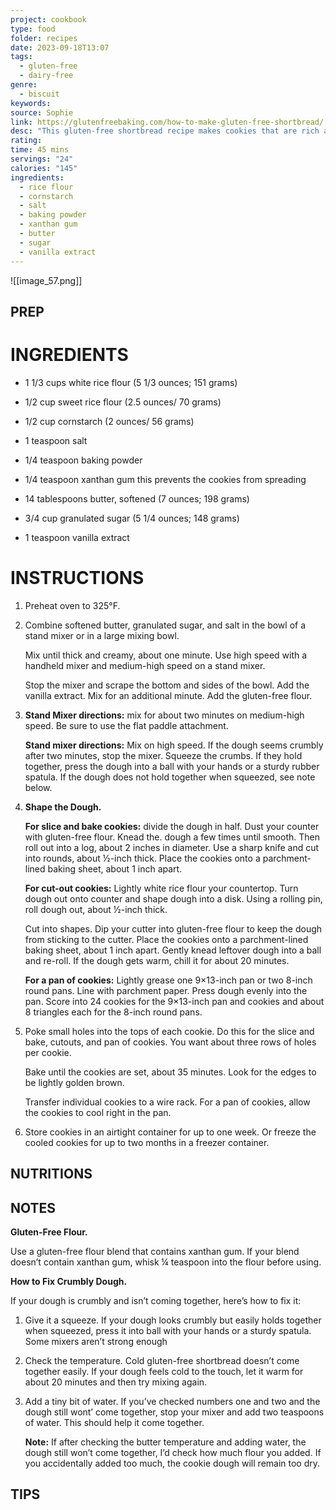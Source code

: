 ```yaml
---
project: cookbook
type: food
folder: recipes
date: 2023-09-18T13:07
tags:
  - gluten-free
  - dairy-free
genre:
  - biscuit
keywords: 
source: Sophie
link: https://glutenfreebaking.com/how-to-make-gluten-free-shortbread/
desc: "This gluten-free shortbread recipe makes cookies that are rich and flavorful. They’re not too sweet and the texture is wonderful: slightly crumbly in the best way. The cookies are egg-free and can be made dairy-free."
rating: 
time: 45 mins
servings: "24"
calories: "145"
ingredients:
  - rice flour
  - cornstarch
  - salt
  - baking powder
  - xanthan gum
  - butter
  - sugar
  - vanilla extract
---
```


![[image_57.png]]

## PREP


# INGREDIENTS

- 1 1/3 cups white rice flour (5 1/3 ounces; 151 grams)
    
- 1/2 cup sweet rice flour (2.5 ounces/ 70 grams) 
    
- 1/2 cup cornstarch (2 ounces/ 56 grams)
    
- 1 teaspoon salt
    
- 1/4 teaspoon baking powder
    
- 1/4 teaspoon xanthan gum this prevents the cookies from spreading
    
- 14 tablespoons butter, softened (7 ounces; 198 grams)
    
- 3/4 cup granulated sugar (5 1/4 ounces; 148 grams)
    
- 1 teaspoon vanilla extract


# INSTRUCTIONS


1. Preheat oven to 325°F.
    
2. Combine softened butter, granulated sugar, and salt in the bowl of a stand mixer or in a large mixing bowl.
    
    Mix until thick and creamy, about one minute. Use high speed with a handheld mixer and medium-high speed on a stand mixer.
    
    Stop the mixer and scrape the bottom and sides of the bowl. Add the vanilla extract. Mix for an additional minute. Add the gluten-free flour.
    
3. **Stand Mixer directions:** mix for about two minutes on medium-high speed. Be sure to use the flat paddle attachment.
    
    **Stand mixer directions:** Mix on high speed. If the dough seems crumbly after two minutes, stop the mixer. Squeeze the crumbs. If they hold together, press the dough into a ball with your hands or a sturdy rubber spatula. If the dough does not hold together when squeezed, see note below.
    
4. **Shape the Dough.**
    
    **For slice and bake cookies:** divide the dough in half. Dust your counter with gluten-free flour. Knead the. dough a few times until smooth. Then roll out into a log, about 2 inches in diameter. Use a sharp knife and cut into rounds, about ½-inch thick. Place the cookies onto a parchment-lined baking sheet, about 1 inch apart.
    
    **For cut-out cookies:** Lightly white rice flour your countertop. Turn dough out onto counter and shape dough into a disk. Using a rolling pin, roll dough out, about ½-inch thick.
    
    Cut into shapes. Dip your cutter into gluten-free flour to keep the dough from sticking to the cutter. Place the cookies onto a parchment-lined baking sheet, about 1 inch apart. Gently knead leftover dough into a ball and re-roll. If the dough gets warm, chill it for about 20 minutes.
    
    **For a pan of cookies:** Lightly grease one 9×13-inch pan or two 8-inch round pans. Line with parchment paper. Press dough evenly into the pan. Score into 24 cookies for the 9×13-inch pan and cookies and about 8 triangles each for the 8-inch round pans.
    
5. Poke small holes into the tops of each cookie. Do this for the slice and bake, cutouts, and pan of cookies. You want about three rows of holes per cookie.
    
    Bake until the cookies are set, about 35 minutes. Look for the edges to be lightly golden brown.
    
    Transfer individual cookies to a wire rack. For a pan of cookies, allow the cookies to cool right in the pan.
    
6. Store cookies in an airtight container for up to one week. Or freeze the cooled cookies for up to two months in a freezer container.



## NUTRITIONS



## NOTES

**Gluten-Free Flour.**

Use a gluten-free flour blend that contains xanthan gum. If your blend doesn’t contain xanthan gum, whisk ¼ teaspoon into the flour before using.

**How to Fix Crumbly Dough.** 

If your dough is crumbly and isn’t coming together, here’s how to fix it:

1. Give it a squeeze. If your dough looks crumbly but easily holds together when squeezed, press it into ball with your hands or a sturdy spatula. Some mixers aren’t strong enough
2. Check the temperature. Cold gluten-free shortbread doesn’t come together easily. If your dough feels cold to the touch, let it warm for about 20 minutes and then try mixing again.
3. Add a tiny bit of water. If you’ve checked numbers one and two and the dough still wont’ come together, stop your mixer and add two teaspoons of water. This should help it come together.
    
    **Note:** If after checking the butter temperature and adding water, the dough still won’t come together, I’d check how much flour you added. If you accidentally added too much, the cookie dough will remain too dry.


## TIPS



